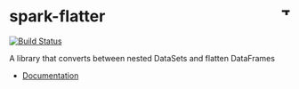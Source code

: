# spark-flatter <a href="http://thoughtworks.com/"><img align="right" src="https://www.thoughtworks.com/imgs/tw-logo.png" title="ThoughtWorks" height="15"/></a>
[![Build Status](https://travis-ci.org/ThoughtWorksInc/spark-flatter.svg)](https://travis-ci.org/ThoughtWorksInc/spark-flatter)

A library that converts between nested DataSets and flatten DataFrames

* [Documentation](https://oss.sonatype.org/service/local/repositories/releases/archive/com/thoughtworks/spark-flatter/spark-flatter_2.11/2.0.0/spark-flatter_2.11-2.0.0-javadoc.jar/!/com/thoughtworks/sparkFlatter/Flatter$.html)
